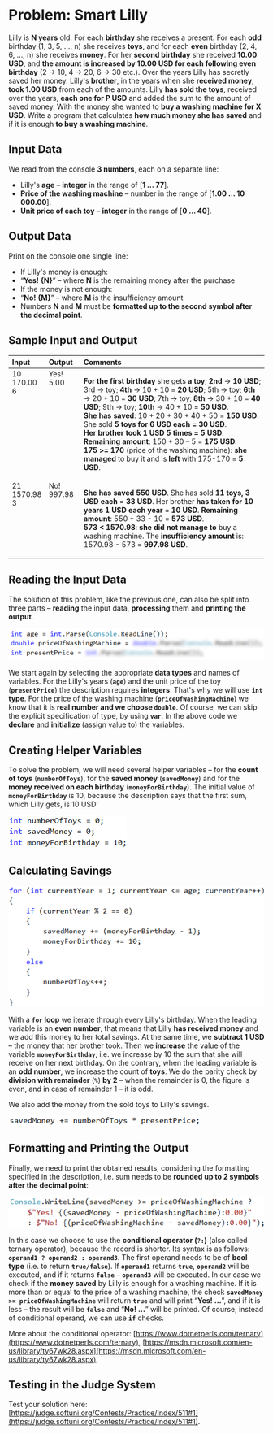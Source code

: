 # Problem: Smart Lilly

Lilly is **N years** old. For each **birthday** she receives a present. For each **odd** birthday (1, 3, 5, …, n) she receives **toys**, and for each **even** birthday (2, 4, 6, …, n) she receives **money**. For her **second birthday** she received **10.00 USD**, and **the amount is increased by 10.00 USD for each following even birthday** (2 -> 10, 4 -> 20, 6 -> 30 etc.). Over the years Lilly has secretly saved her money. Lilly's **brother**, in the years when she **received money**, **took 1.00 USD** from each of the amounts. Lilly **has sold the toys**, received over the years, **each one for P USD** and added the sum to the amount of saved money. With the money she wanted to **buy a washing machine for X USD**. Write a program that calculates **how much money she has saved** and if it is enough **to buy a washing machine**.

## Input Data

We read from the console **3 numbers**, each on a separate line:
- Lilly's **age** – **integer** in the range of [**1 … 77**].
- **Price of the washing machine** – number in the range of [**1.00 … 10 000.00**].
- **Unit price of each toy** – **integer** in the range of [**0 … 40**].

## Output Data

Print on the console one single line:

* If Lilly's money is enough:
* “**Yes! {N}**” – where **N** is the remaining money after the purchase
* If the money is not enough:
* “**No! {M}**” – where **M** is the insufficiency amount
* Numbers **N** and **M** must be **formatted up to the second symbol after the decimal point**.

## Sample Input and Output

<table>
<thead>
<tr>
<th align="left"><strong>Input</strong></th>
<th align="left"><strong>Output</strong></th>
<th align="left"><strong>Comments</strong></th>
</tr>
</thead>
<tbody>
<tr>
<td valign="top">10<br>170.00<br>6</td>
<td valign="top">Yes! 5.00</td>
<td valign="top"><p><strong>For the first birthday</strong> she gets <strong>a toy</strong>; <strong>2nd</strong> -> <strong>10 USD</strong>; 3rd -> toy; <strong>4th</strong> -> 10 + 10 = <strong>20 USD</strong>; 5th -> toy; <strong>6th</strong> -> 20 + 10 = <strong>30 USD</strong>; 7th -> toy; <strong>8th</strong> -> 30 + 10 = <strong>40 USD</strong>; 9th -> toy; <strong>10th</strong> -> 40 + 10 = <strong>50 USD</strong>.<br>
<strong>She has saved</strong>: 10 + 20 + 30 + 40 + 50 = <strong>150 USD</strong>. She sold <strong>5 toys for 6 USD each = 30 USD</strong>.<br>
<strong>Her brother took 1 USD 5 times = 5 USD</strong>. <strong>Remaining amount</strong>: 150 + 30 – 5 = <strong>175 USD</strong>.<br>
<strong>175 &gt;= 170</strong> (price of the washing machine): <strong>she managed</strong> to buy it and is <strong>left</strong> with 175-170 = <strong>5 USD</strong>.
</p></td>
</tr>
<tr>
<td valign="top">21<br>1570.98<br>3</td>
<td valign="top">No! 997.98</td>
<td valign="top"><p><strong>She has saved 550 USD</strong>. She has sold <strong>11 toys,</strong> <strong>3 USD each</strong> = <strong>33 USD</strong>. Her brother <strong> has taken for 10 years 1 USD each year</strong> = <strong>10 USD</strong>. <strong>Remaining amount</strong>: 550 + 33 - 10 = <strong>573 USD</strong>. <br>
<strong>573 &lt; 1570.98</strong>: <strong>she did not manage to</strong> buy a washing machine. The <strong>insufficiency amount</strong> is: 1570.98 - 573 = <strong>997.98 USD</strong>.</p></td>
</tr>
</tbody>
</table>

## Reading the Input Data

The solution of this problem, like the previous one, can also be split into three parts – **reading** the input data, **processing** them and **printing the output**.

![](/assets/chapter-5-2-images/02.Smart-lilly-01.png)

We start again by selecting the appropriate **data types** and names of variables. For the Lilly's years (**`age`**) and the unit price of the toy (**`presentPrice`**) the description requires **integers**. That's why we will use **`int` type**. For the price of the washing machine (**`priceOfWashingMachine`**) we know that it is **real number and we choose `double`**. Of course, we can skip the explicit specification of type, by using **`var`**. In the above code we **declare** and **initialize** (assign value to) the variables.

## Creating Helper Variables

To solve the problem, we will need several helper variables – for the **count of toys** (**`numberOfToys`**), for the **saved money** (**`savedMoney`**) and for the **money received on each birthday** (**`moneyForBirthday`**). The initial value of **`moneyForBirthday`** is 10, because the description says that the first sum, which Lilly gets, is 10 USD:

![](/assets/chapter-5-2-images/02.Smart-lilly-02.png)

## Calculating Savings

![](/assets/chapter-5-2-images/02.Smart-lilly-03.png)

With a **`for` loop** we iterate through every Lilly's birthday. When the leading variable is an **even number**, that means that Lilly **has received money** and we add this money to her total savings. At the same time, we **subtract 1 USD** – the money that her brother took. Then we **increase** the value of the variable **`moneyForBirthday`**, i.e. we increase by 10 the sum that she will receive on her next birthday. On the contrary, when the leading variable is an **odd number**, we increase the count of **toys**. We do the parity check by **division with remainder** (**`%`**) **by 2** – when the remainder is 0, the figure is even, and in case of remainder 1 – it is odd.

We also add the money from the sold toys to Lilly's savings.

![](/assets/chapter-5-2-images/02.Smart-lilly-04.png)

## Formatting and Printing the Output

Finally, we need to print the obtained results, considering the formatting specified in the description, i.e. sum needs to be **rounded up to 2 symbols after the decimal point**:

![](/assets/chapter-5-2-images/02.Smart-lilly-05.png)

In this case we choose to use the **conditional operator (`?:`)** (also called ternary operator), because the record is shorter. Its syntax is as follows: **`operand1 ? operand2 : operand3`**. The first operand needs to be of **bool type** (i.e. to return **`true/false`**). If **`operand1`** returns **`true`**, **`operand2`** will be executed, and if it returns **`false`** – **`operand3`** will be executed. In our case we check if the **money saved** by Lilly is enough for a washing machine. If it is more than or equal to the price of a washing machine, the check **`savedMoney >= priceOfWashingMachine`** will return **`true`** and will print “**Yes! …**”, and if it is less – the result will be **`false`** and “**No! …**” will be printed. Of course, instead of conditional operand, we can use **`if`** checks.

More about the conditional operator: [https://www.dotnetperls.com/ternary](https://www.dotnetperls.com/ternary), [https://msdn.microsoft.com/en-us/library/ty67wk28.aspx](https://msdn.microsoft.com/en-us/library/ty67wk28.aspx).

## Testing in the Judge System

Test your solution here: [https://judge.softuni.org/Contests/Practice/Index/511#1](https://judge.softuni.org/Contests/Practice/Index/511#1).
